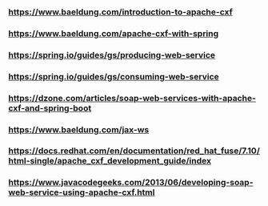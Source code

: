 ### https://www.baeldung.com/introduction-to-apache-cxf

### https://www.baeldung.com/apache-cxf-with-spring

### https://spring.io/guides/gs/producing-web-service

### https://spring.io/guides/gs/consuming-web-service

### https://dzone.com/articles/soap-web-services-with-apache-cxf-and-spring-boot

### https://www.baeldung.com/jax-ws

### https://docs.redhat.com/en/documentation/red_hat_fuse/7.10/html-single/apache_cxf_development_guide/index

### https://www.javacodegeeks.com/2013/06/developing-soap-web-service-using-apache-cxf.html

